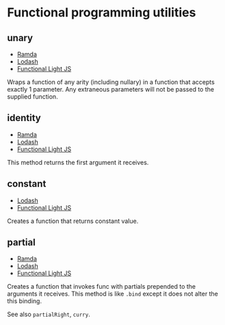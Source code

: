 # Functional programming utilities

## unary

* [Ramda](https://ramdajs.com/docs/#unary)
* [Lodash](https://lodash.com/docs/#unary)
* [Functional Light JS](https://github.com/getify/Functional-Light-JS/blob/master/manuscript/ch3.md#all-for-one)

Wraps a function of any arity (including nullary) in a function that accepts exactly 1 parameter. Any extraneous
parameters will not be passed to the supplied function.

## identity

* [Ramda](https://ramdajs.com/docs/#identity)
* [Lodash](https://lodash.com/docs/#identity)
* [Functional Light JS](https://github.com/getify/Functional-Light-JS/blob/master/manuscript/ch3.md#one-on-one)

This method returns the first argument it receives.

## constant

* [Lodash](https://lodash.com/docs/#constant)
* [Functional Light JS](https://github.com/getify/Functional-Light-JS/blob/master/manuscript/ch3.md#unchanging-one)

Creates a function that returns constant value.

## partial

* [Ramda](https://ramdajs.com/docs/#partial)
* [Lodash](https://lodash.com/docs/#partial)
* [Functional Light JS](https://github.com/getify/Functional-Light-JS/blob/master/manuscript/ch3.md#some-now-some-later)

Creates a function that invokes func with partials prepended to the arguments it receives. This method is like `.bind`
except it does not alter the this binding.

See also `partialRight`, `curry`.
